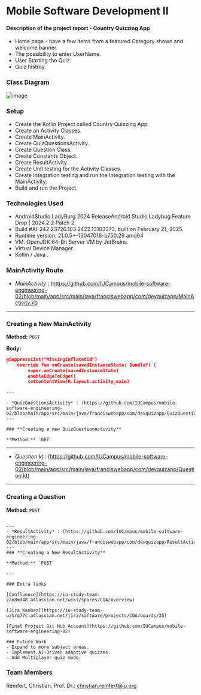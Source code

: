 # Mobile Software Development II

#### Description of the project report - Country Quizzing App

- Home page - have a few items from a featured Category shown and welcome banner.
- The possibility to enter UserName.
- User Starting the Quiz.
- Quiz histroy.

### Class Diagram
![image](https://github.com/user-attachments/assets/fa7ff7b7-2a7c-4321-b8c4-4cc0d1e28288)

### Setup
- Create the Kotlin Project called Country Quizzing App.
- Create an Activity Classes.
- Create MainActivity.
- Create QuizQuestionsActivity.
- Create Question Class.
- Create Constants Object.
- Create ResultActivity.
- Create Unit testing for the Activity Classes.
- Create Integration testing and run the Integration testing with the MainActivity.
- Build and run the Project.

### Technologies Used
- AndroidStudio LadyBurg 2024 ReleaseAndroid Studio Ladybug Feature Drop | 2024.2.2 Patch 2.
- Build #AI-242.23726.103.2422.13103373, built on February 21, 2025.
- Runtime version: 21.0.5+-13047016-b750.29 amd64
- VM: OpenJDK 64-Bit Server VM by JetBrains.
- Virtual Device Manager.
- Kotlin / Java .

### MainActivity Route
- *MainActivity* : (https://github.com/IUCampus/mobile-software-engineering-02/blob/main/app/src/main/java/franciswebapp/com/devquizapp/MainActivity.kt)
---
### **Creating a New MainActivity**
  
**Method:** `POST`  

**Body:**

```json
@SuppressLint("MissingInflatedId")
    override fun onCreate(savedInstanceState: Bundle?) {
        super.onCreate(savedInstanceState)
        enableEdgeToEdge()
        setContentView(R.layout.activity_main)

```
``` 
---

- *QuizQuestionsActivity* : (https://github.com/IUCampus/mobile-software-engineering-02/blob/main/app/src/main/java/franciswebapp/com/devquizapp/QuizQuestionActivity.kt)
---

### **Creating a new QuizQuestionActivity**
 
**Method:** `GET`  

```

---
- *Question.kt* : (https://github.com/IUCampus/mobile-software-engineering-02/blob/main/app/src/main/java/franciswebapp/com/devquizapp/Question.kt)
---
### **Creating a Question**
  
**Method:** `POST`  

```

---
- *ResultActivity* : (https://github.com/IUCampus/mobile-software-engineering-02/blob/main/app/src/main/java/franciswebapp/com/devquizapp/ResultActivity.kt)
---
### **Creating a New ResultActivity**
 
**Method:** `POST`  

---

### Extra links 

[Confluence](https://iu-study-team-zao8md48.atlassian.net/wiki/spaces/CQA/overview)

[Jira Kanban](https://iu-study-team-uzhrq77c.atlassian.net/jira/software/projects/CQA/boards/35)

[Final Project Git Hub Account](https://github.com/IUCampus/mobile-software-engineering-02)

### Future Work
- Expand to more subject areas.
- Implement AI-Driven adaptive quizzes.
- Add Multiplayer quiz mode.

```

### Team Members

 Remfert, Christian, Prof. Dr.: christian.remfert@iu.org

